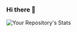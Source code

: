 ### Hi there 👋

![Your Repository's Stats](https://github-readme-stats.vercel.app/api/top-langs/?username=AkashiLi&theme=blue-green)

